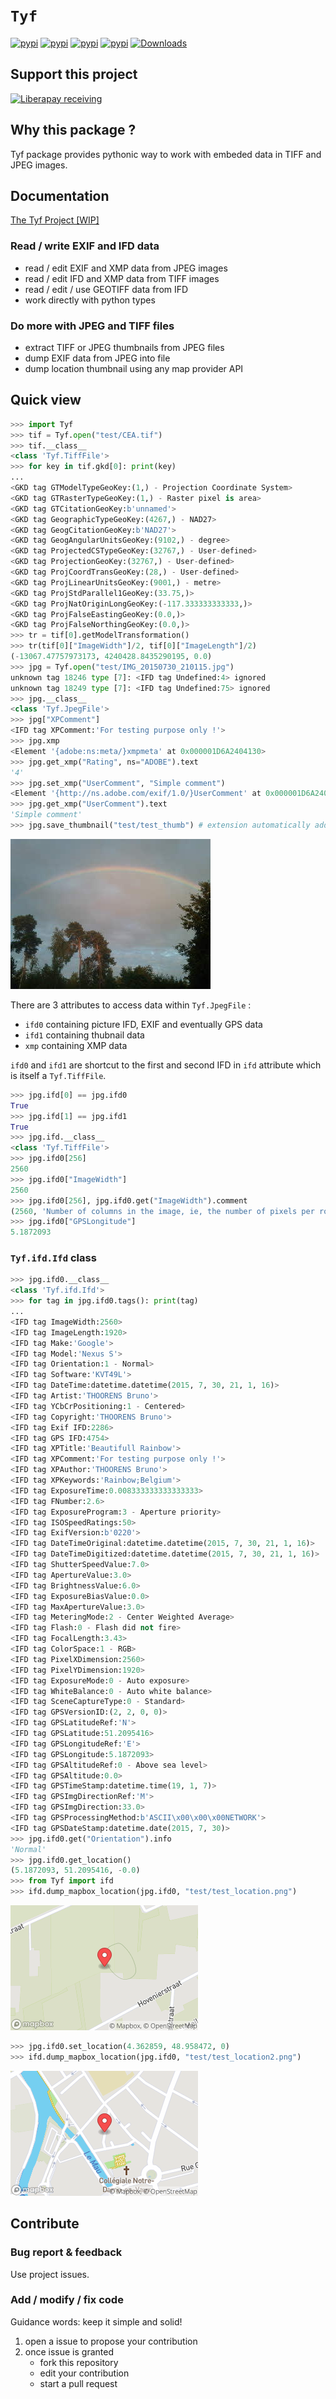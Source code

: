 # `Tyf`

[![pypi](https://img.shields.io/pypi/l/Tyf.svg)](https://htmlpreview.github.io/?https://github.com/Moustikitos/tyf/blob/master/tyf.html)
[![pypi](https://img.shields.io/pypi/pyversions/Tyf.svg)](https://pypi.python.org/pypi/Tyf)
[![pypi](https://img.shields.io/pypi/v/Tyf.svg)](https://pypi.python.org/pypi/Tyf)
[![pypi](https://img.shields.io/badge/wheel-yes-brightgreen.svg)](https://pypi.python.org/pypi/Tyf)
[![Downloads](https://pepy.tech/badge/Tyf/week)](https://pepy.tech/project/tyf)

## Support this project

[![Liberapay receiving](https://img.shields.io/liberapay/goal/Toons?logo=liberapay)](https://liberapay.com/Toons/donate)

## Why this package ?

Tyf package provides pythonic way to work with embeded data in TIFF and JPEG images.

## Documentation

[The Tyf Project [WIP]](https://moustikitos.github.io/tyf/)

### Read / write EXIF and IFD data

+ read / edit EXIF and XMP data from JPEG images
+ read / edit IFD and XMP data from TIFF images
+ read / edit / use GEOTIFF data from IFD
+ work directly with python types

### Do more with JPEG and TIFF files

+ extract TIFF or JPEG thumbnails from JPEG files
+ dump EXIF data from JPEG into file
+ dump location thumbnail using any map provider API

## Quick view

```python
>>> import Tyf
>>> tif = Tyf.open("test/CEA.tif")
>>> tif.__class__
<class 'Tyf.TiffFile'>
>>> for key in tif.gkd[0]: print(key)
... 
<GKD tag GTModelTypeGeoKey:(1,) - Projection Coordinate System>
<GKD tag GTRasterTypeGeoKey:(1,) - Raster pixel is area>
<GKD tag GTCitationGeoKey:b'unnamed'>
<GKD tag GeographicTypeGeoKey:(4267,) - NAD27>
<GKD tag GeogCitationGeoKey:b'NAD27'>
<GKD tag GeogAngularUnitsGeoKey:(9102,) - degree>
<GKD tag ProjectedCSTypeGeoKey:(32767,) - User-defined>
<GKD tag ProjectionGeoKey:(32767,) - User-defined>
<GKD tag ProjCoordTransGeoKey:(28,) - User-defined>
<GKD tag ProjLinearUnitsGeoKey:(9001,) - metre>
<GKD tag ProjStdParallel1GeoKey:(33.75,)>
<GKD tag ProjNatOriginLongGeoKey:(-117.333333333333,)>
<GKD tag ProjFalseEastingGeoKey:(0.0,)>
<GKD tag ProjFalseNorthingGeoKey:(0.0,)>
>>> tr = tif[0].getModelTransformation()
>>> tr(tif[0]["ImageWidth"]/2, tif[0]["ImageLength"]/2) 
(-13067.47757973173, 4240428.8435290195, 0.0)
>>> jpg = Tyf.open("test/IMG_20150730_210115.jpg")
unknown tag 18246 type [7]: <IFD tag Undefined:4> ignored
unknown tag 18249 type [7]: <IFD tag Undefined:75> ignored
>>> jpg.__class__
<class 'Tyf.JpegFile'>
>>> jpg["XPComment"]
<IFD tag XPComment:'For testing purpose only !'>
>>> jpg.xmp
<Element '{adobe:ns:meta/}xmpmeta' at 0x000001D6A2404130>
>>> jpg.get_xmp("Rating", ns="ADOBE").text
'4'
>>> jpg.set_xmp("UserComment", "Simple comment") 
<Element '{http://ns.adobe.com/exif/1.0/}UserComment' at 0x000001D6A24062F0>
>>> jpg.get_xmp("UserComment").text 
'Simple comment'
>>> jpg.save_thumbnail("test/test_thumb") # extension automatically added
```

![EXIF thumbnail](https://raw.githubusercontent.com/Moustikitos/tyf/master/test/test_thumb.jpg)

There are 3 attributes to access data within `Tyf.JpegFile` :

+ ``ifd0`` containing picture IFD, EXIF and eventually GPS data 
+ ``ifd1`` containing thubnail data
+ ``xmp`` containing XMP data

`ifd0` and `ifd1` are shortcut to the first and second IFD in `ifd` attribute which is itself a `Tyf.TiffFile`.

```python
>>> jpg.ifd[0] == jpg.ifd0
True
>>> jpg.ifd[1] == jpg.ifd1
True
>>> jpg.ifd.__class__
<class 'Tyf.TiffFile'>
>>> jpg.ifd0[256]
2560
>>> jpg.ifd0["ImageWidth"]
2560
>>> jpg.ifd0[256], jpg.ifd0.get("ImageWidth").comment
(2560, 'Number of columns in the image, ie, the number of pixels per row')
>>> jpg.ifd0["GPSLongitude"]
5.1872093
```

### `Tyf.ifd.Ifd` class

```python
>>> jpg.ifd0.__class__
<class 'Tyf.ifd.Ifd'>
>>> for tag in jpg.ifd0.tags(): print(tag)
...
<IFD tag ImageWidth:2560>
<IFD tag ImageLength:1920>
<IFD tag Make:'Google'>
<IFD tag Model:'Nexus S'>
<IFD tag Orientation:1 - Normal>
<IFD tag Software:'KVT49L'>
<IFD tag DateTime:datetime.datetime(2015, 7, 30, 21, 1, 16)>
<IFD tag Artist:'THOORENS Bruno'>
<IFD tag YCbCrPositioning:1 - Centered>
<IFD tag Copyright:'THOORENS Bruno'>
<IFD tag Exif IFD:2286>
<IFD tag GPS IFD:4754>
<IFD tag XPTitle:'Beautifull Rainbow'>
<IFD tag XPComment:'For testing purpose only !'>
<IFD tag XPAuthor:'THOORENS Bruno'>
<IFD tag XPKeywords:'Rainbow;Belgium'>
<IFD tag ExposureTime:0.008333333333333333>
<IFD tag FNumber:2.6>
<IFD tag ExposureProgram:3 - Aperture priority>
<IFD tag ISOSpeedRatings:50>
<IFD tag ExifVersion:b'0220'>
<IFD tag DateTimeOriginal:datetime.datetime(2015, 7, 30, 21, 1, 16)>
<IFD tag DateTimeDigitized:datetime.datetime(2015, 7, 30, 21, 1, 16)>
<IFD tag ShutterSpeedValue:7.0>
<IFD tag ApertureValue:3.0>
<IFD tag BrightnessValue:6.0>
<IFD tag ExposureBiasValue:0.0>
<IFD tag MaxApertureValue:3.0>
<IFD tag MeteringMode:2 - Center Weighted Average>
<IFD tag Flash:0 - Flash did not fire>
<IFD tag FocalLength:3.43>
<IFD tag ColorSpace:1 - RGB>
<IFD tag PixelXDimension:2560>
<IFD tag PixelYDimension:1920>
<IFD tag ExposureMode:0 - Auto exposure>
<IFD tag WhiteBalance:0 - Auto white balance>
<IFD tag SceneCaptureType:0 - Standard>
<IFD tag GPSVersionID:(2, 2, 0, 0)>
<IFD tag GPSLatitudeRef:'N'>
<IFD tag GPSLatitude:51.2095416>
<IFD tag GPSLongitudeRef:'E'>
<IFD tag GPSLongitude:5.1872093>
<IFD tag GPSAltitudeRef:0 - Above sea level>
<IFD tag GPSAltitude:0.0>
<IFD tag GPSTimeStamp:datetime.time(19, 1, 7)>
<IFD tag GPSImgDirectionRef:'M'>
<IFD tag GPSImgDirection:33.0>
<IFD tag GPSProcessingMethod:b'ASCII\x00\x00\x00NETWORK'>
<IFD tag GPSDateStamp:datetime.date(2015, 7, 30)>
>>> jpg.ifd0.get("Orientation").info
'Normal'
>>> jpg.ifd0.get_location()
(5.1872093, 51.2095416, -0.0)
>>> from Tyf import ifd
>>> ifd.dump_mapbox_location(jpg.ifd0, "test/test_location.png")
```

![5.1872093, 51.2095416](https://raw.githubusercontent.com/Moustikitos/tyf/master/test/test_location.png)

```python
>>> jpg.ifd0.set_location(4.362859, 48.958472, 0)
>>> ifd.dump_mapbox_location(jpg.ifd0, "test/test_location2.png")
```

![4.362859, 48.958472](https://raw.githubusercontent.com/Moustikitos/tyf/master/test/test_location2.png)

## Contribute
### Bug report & feedback
Use project issues.

### Add / modify / fix code
Guidance words: keep it simple and solid!

1. open a issue to propose your contribution
2. once issue is granted
    + fork this repository
    + edit your contribution
    + start a pull request
